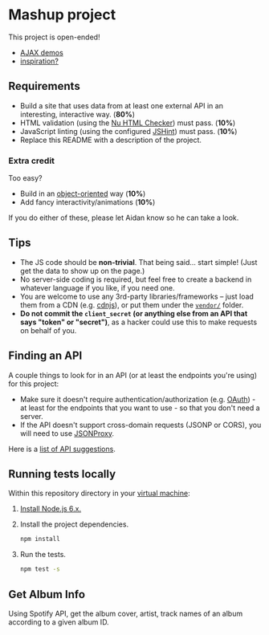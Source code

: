# Mashup project

This project is open-ended!

* [AJAX demos](https://github.com/advanced-js/deck/tree/gh-pages/demos/ajax)
* [inspiration?](http://www.programmableweb.com/mashups)

## Requirements

* Build a site that uses data from at least one external API in an interesting, interactive way. (**80%**)
* HTML validation (using the [Nu HTML Checker](https://validator.w3.org/nu/)) must pass. (**10%**)
* JavaScript linting (using the configured [JSHint](http://jshint.com/about/)) must pass. (**10%**)
* Replace this README with a description of the project.

### Extra credit

Too easy?

* Build in an [object-oriented](https://developer.mozilla.org/en-US/docs/Web/JavaScript/Introduction_to_Object-Oriented_JavaScript) way (**10%**)
* Add fancy interactivity/animations (**10%**)

If you do either of these, please let Aidan know so he can take a look.

## Tips

* The JS code should be **non-trivial**. That being said... start simple! (Just get the data to show up on the page.)
* No server-side coding is required, but feel free to create a backend in whatever language if you like, if you need one.
* You are welcome to use any 3rd-party libraries/frameworks – just load them from a CDN (e.g. [cdnjs](http://cdnjs.com)), or put them under the [`vendor/`](vendor/) folder.
* **Do not commit the `client_secret` (or anything else from an API that says "token" or "secret")**, as a hacker could use this to make requests on behalf of you.

## Finding an API

A couple things to look for in an API (or at least the endpoints you're using) for this project:

* Make sure it doesn't require authentication/authorization (e.g. [OAuth](http://oauth.net/)) - at least for the endpoints that you want to use - so that you don't need a server.
* If the API doesn't support cross-domain requests (JSONP or CORS), you will need to use [JSONProxy](https://jsonp.afeld.me/).

Here is a [list of API suggestions](https://gist.github.com/afeld/4952991).

## Running tests locally

Within this repository directory in your [virtual machine](https://github.com/startup-systems/vm):

1. [Install Node.js 6.x.](https://nodejs.org/en/download/package-manager/#debian-and-ubuntu-based-linux-distributions)
1. Install the project dependencies.

    ```bash
    npm install
    ```

1. Run the tests.

    ```bash
    npm test -s
    ```
## Get Album Info

Using Spotify API, get the album cover, artist, track names of an album according to a given album ID.
